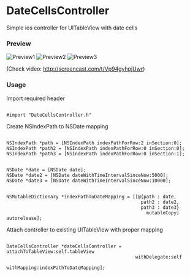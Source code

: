 # DateCellsController

Simple ios controller for UITableView with date cells

### Preview

![Preview1](https://github.com/andjash/DateCellsController/screenshots/screen_1.png)
![Preview2](https://github.com/andjash/DateCellsController/screenshots/screen_2.png)
![Preview3](https://github.com/andjash/DateCellsController/screenshots/screen_3.png)

(Check video: http://screencast.com/t/Vp94gyhpjUwr)

### Usage

Import required header

```objc

#import "DateCellsController.h"

```

Create NSIndexPath to NSDate mapping

```objc

NSIndexPath *path = [NSIndexPath indexPathForRow:2 inSection:0];
NSIndexPath *path2 = [NSIndexPath indexPathForRow:0 inSection:0];
NSIndexPath *path3 = [NSIndexPath indexPathForRow:0 inSection:1];
        
       
NSDate *date = [NSDate date];
NSDate *date2 = [NSDate dateWithTimeIntervalSinceNow:5000];
NSDate *date3 = [NSDate dateWithTimeIntervalSinceNow:10000];
        
        
NSMutableDictionary *indexPathToDateMapping = [[@{path : date,
                                                 path2 : date2,
                                                 path3 : date3}
                                                   mutableCopy] autorelease];

```

Attach controller to existing UITableView with proper mapping

```objc

DateCellsController *dateCellsController = attachToTableView:self.tableView
                             			       withDelegate:self
                             			        withMapping:indexPathToDateMapping];

```